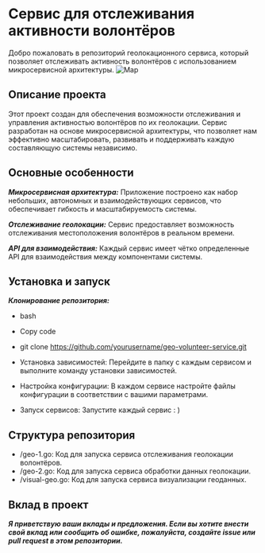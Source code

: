 # Cервис для отслеживания активности волонтёров

Добро пожаловать в репозиторий геолокационного сервиса, который позволяет отслеживать активность волонтёров с использованием микросервисной архитектуры.
![Map](map.gif)

## Описание проекта

Этот проект создан для обеспечения возможности отслеживания и управления активностью волонтёров по их геолокации. Сервис разработан на основе микросервисной архитектуры, что позволяет нам эффективно масштабировать, развивать и поддерживать каждую составляющую системы независимо.

## Основные особенности

***Микросервисная архитектура:*** Приложение построено как набор небольших, автономных и взаимодействующих сервисов, что обеспечивает гибкость и масштабируемость системы.

***Отслеживание геолокации:*** Сервис предоставляет возможность отслеживания местоположения волонтёров в реальном времени.

***API для взаимодействия:*** Каждый сервис имеет чётко определенные API для взаимодействия между компонентами системы.

## Установка и запуск
***Клонирование репозитория:***

- bash

- Copy code

- git clone https://github.com/yourusername/geo-volunteer-service.git

- Установка зависимостей: Перейдите в папку с каждым сервисом и выполните команду установки зависимостей.

- Настройка конфигурации: В каждом сервисе настройте файлы конфигурации в соответствии с вашими параметрами.

- Запуск сервисов: Запустите каждый сервис : )

## Структура репозитория

- /geo-1.go: Код для запуска сервиса отслеживания геолокации волонтёров.
- /geo-2.go: Код для запуска сервиса обработки данных геолокации.
- /visual-geo.go: Код для запуска сервиса визуализации геоданных.

## Вклад в проект
***Я приветствую ваши вклады и предложения. Если вы хотите внести свой вклад или сообщить об ошибке, пожалуйста, создайте issue или pull request в этом репозитории.***

